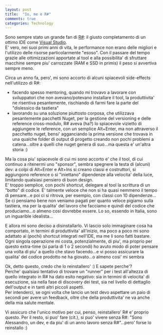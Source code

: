 ```yaml
---
layout: post
title:  "Io, me e R#"
comments: true
categories: Technology
---
```


Sono sempre stato un grande fan di [R#](http://www.jetbrains.com/resharper/): il giusto completamento di un ottimo IDE come [Visual Studio](http://www.visualstudio.com/).  
E' vero, nei suoi primi anni di vita, le performance non erano delle migliori e l'utilizzo delle risorse particolarmente "esoso". Con il passare del tempo grazie alle ottimizzazioni apportate al tool e alla possibilita' di sfruttare macchine sempre piu' carrozzate (RAM e SSD in primis) il peso si avvertiva sempre meno.  

Circa un anno fa, pero', mi sono accorto di alcuni spiacevoli side-effects nell'utilizzo di R#:  
- facendo spesso mentoring, quando mi trovavo a lavorare con sviluppatori che non avevano/potevano installare il tool, la produttivita' ne risentiva pesantemente, rischiando di farmi fare la parte del "dislessico da tastiera"  
- lavorando su una soluzione piuttosto corposa, che utilizzava pesantemente pacchetti Nuget, per la gestione del versioning e delle reference cross-modulo, R# aveva (ha?) lo spiacevole vizietto di aggiungere le reference, con un semplice Alt+Enter, ma non attraverso il pacchetto nuget, bensi' agganciando la prima versione che trovava in una qualche folder di output di progetto creando non pochi problemi a catena...oltre a quelli che nuget genera di suo...ma questa e' un'altra storia :)

Ma la cosa piu' spiacevole di cui mi sono accorto e' che il tool, di cui continuo a ritenermi uno "sponsor", sembra spegnere la testa di (alcuni) dev: a colpi di Alt+Enter e Alt+Ins si creano classi e costruttori, si aggiungono reference o si "iniettano" dipendenze alla velocita' della luce, limitando qualsiasi pensiero di buon design.  
E' troppo semplice, con pochi shortcut, delegare al tool la scrittura di un "botto" di codice.   E' talmente veloce che non si ha quasi nemmeno il tempo di pensare...e poi ci si ritrova, per esempio, con classi con 10 dipendenze...  
Se ci pensiamo bene non veniamo pagati per quanto veloce pigiamo sulla tastiera, ma per la qualita' del lavoro che facciamo e quindi del codice che produciamo...o almeno cosi dovrebbe essere. Lo so, essendo in Italia, sono un inguarible idealista...

E allora mi sono deciso a disinstallarlo. Vi lascio solo immaginare cosa ha comportato, in termini di produttivita' all'inizio, ma poco a poco mi sono adattato ai (pochi) shortcut integrati nell'IDE, ma me li sono fatti bastare.  
Ogni singola operazione mi costa, potenzialmente, di piu', ma proprio per questo extra-time (si parla di 1 o 2 secondi) ho avuto modo di poter pensare una volta di piu' a quello che stavo facendo...e vi posso assicurare la qualita' del codice prodotto ne ha giovato...o almeno cosi' mi sembra

Ok, detto questo, credo che lo reinstallero' :) E sapete perche'?  
Perche' qualsiasi tentativo di trovare un "runner" per i test all'altezza di quello integrato in R# ha dato esito negativo: sia in termini di velocita' di esecuzione, sia nella fase di discovery dei test, sia nel livello di dettaglio dell'output e in tanti altri piccoli aspetti.  
Per intenderci, se ogni volta che lancio un test devo aspettare un paio di secondi per avere un feedback, oltre che della produttivita' ne va anche della mia salute mentale.  

Vi assicuro che l'unico motivo per cui, penso, reinstallero' R# e' proprio questo. Per il resto, si puo' fare (cit.), si puo' vivere senza R#: "Sono Alessandro, un dev, e da piu' di un anno lavoro senza R#"...pero' forse lo reinstallo :)